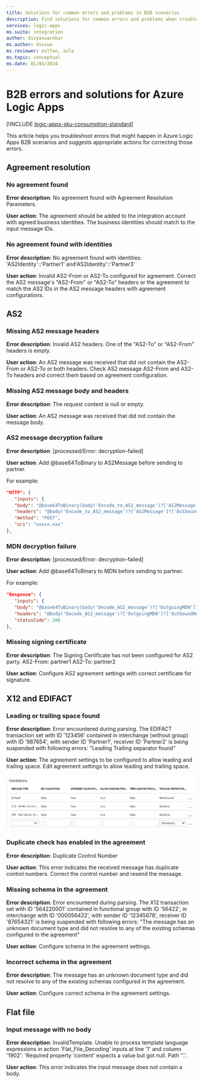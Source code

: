 ```yaml
---
title: Solutions for common errors and problems in B2B scenarios
description: Find solutions for common errors and problems when troubleshooting B2B scenarios in Azure Logic Apps.
services: logic-apps
ms.suite: integration
author: divyaswarnkar
ms.author: divswa
ms.reviewer: estfan, azla
ms.topic: conceptual
ms.date: 01/04/2024
---
```


# B2B errors and solutions for Azure Logic Apps

[!INCLUDE [logic-apps-sku-consumption-standard](../../includes/logic-apps-sku-consumption-standard.md)]

This article helps you troubleshoot errors that might happen in Azure Logic Apps B2B 
scenarios and suggests appropriate actions for correcting those errors.

## Agreement resolution

### No agreement found

**Error description**: No agreement found with Agreement Resolution Parameters.

**User action**: The agreement should be added to the integration account with agreed business identities. The business identities should match to the input message IDs.

### No agreement found with identities

**Error description**: No agreement found with identities: 'AS2Identity'::'Partner1' and'AS2Identity'::'Partner3'

**User action**: Invalid AS2-From or AS2-To configured for agreement. Correct the AS2 message's "AS2-From" or "AS2-To" headers or the agreement to match the AS2 IDs in the AS2 message headers with agreement configurations.

## AS2

### Missing AS2 message headers  

**Error description**: Invalid AS2 headers. One of the "AS2-To" or "AS2-From" headers is empty.

**User action**: An AS2 message was received that did not contain the AS2-From or AS2-To or both headers. Check AS2 message AS2-From and AS2-To headers and correct them based on agreement configuration.

### Missing AS2 message body and headers    

**Error description**: The request content is null or empty.

**User action**: An AS2 message was received that did not contain the message body.

### AS2 message decryption failure

**Error description**:  [processed/Error: decryption-failed]

**User action**: Add @base64ToBinary to AS2Message before sending to partner.

For example:

```json
"HTTP": {
   "inputs": {
   "body": "@base64ToBinary(body('Encode_to_AS2_message')?['AS2Message']?['Content'])",
   "headers": "@body('Encode_to_AS2_message')?['AS2Message']?['OutboundHeaders']",
   "method": "POST",
   "uri": "xxxxx.xxx"
},
``` 

### MDN decryption failure

**Error description**:  [processed/Error: decryption-failed]

**User action**: Add @base64ToBinary to MDN before sending to partner.

For example:

```json
"Response": {
   "inputs": {
   "body": "@base64ToBinary(body('Decode_AS2_message')?['OutgoingMDN']?['Content'])",
   "headers": "@body('Decode_AS2_message')?['OutgoingMDN']?['OutboundHeaders']",
   "statusCode": 200
},               
``` 

### Missing signing certificate

**Error description**: The Signing Certificate has not been configured for AS2 party. AS2-From: partner1 AS2-To: partner2

**User action**: Configure AS2 agreement settings with correct certificate for signature.

## X12 and EDIFACT

### Leading or trailing space found    

**Error description**: Error encountered during parsing. The EDIFACT transaction set with ID '123456' contained in interchange (without group) with ID '987654', with sender ID 'Partner1', receiver ID 'Partner2' is being suspended with following errors: "Leading Trailing separator found"

**User action**: The agreement settings to be configured to allow leading and trailing space. Edit agreement settings to allow leading and trailing space.

![allow space](./media/logic-apps-enterprise-integration-b2b-list-errors-solutions/leadingandtrailing.png)

### Duplicate check has enabled in the agreement

**Error description**: Duplicate Control Number

**User action**: This error indicates the received message has duplicate control numbers. Correct the control number and resend the message.

### Missing schema in the agreement

**Error description**: Error encountered during parsing. The X12 transaction set with ID '564220001' contained in functional group with ID '56422', in interchange with ID '000056422', with sender ID '12345678', receiver ID '87654321' is being suspended with following errors: "The message has an unknown document type and did not resolve to any of the existing schemas configured in the agreement"

**User action**: Configure schema in the agreement settings.

### Incorrect schema in the agreement

**Error description**: The message has an unknown document type and did not resolve to any of the existing schemas configured in the agreement.

**User action**: Configure correct schema in the agreement settings.

## Flat file

### Input message with no body

**Error description**: InvalidTemplate. Unable to process template language expressions in action 'Flat_File_Decoding' inputs at line '1' and column '1902': 'Required property 'content' expects a value but got null. Path ''.'.

**User action**: This error indicates the input message does not contain a body.
